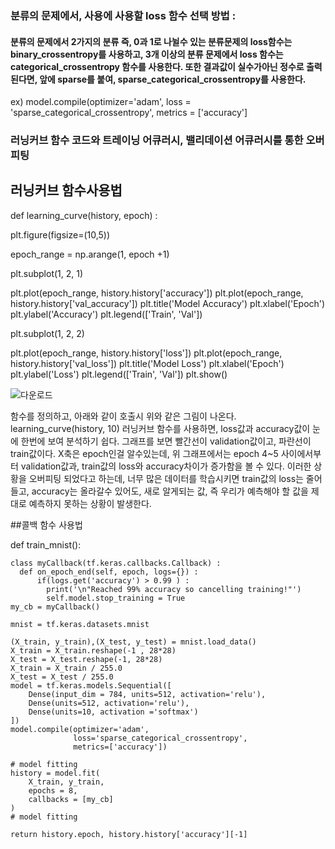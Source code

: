 ### 분류의 문제에서, 사용에 사용할 loss 함수 선택 방법 : 
#### 분류의 문제에서 2가지의 분류 즉, 0과 1로 나뉠수 있는 분류문제의 loss함수는 binary_crossentropy를 사용하고, 3개 이상의 분류 문제에서 loss 함수는 categorical_crossentropy 함수를 사용한다. 또한 결과값이 실수가아닌 정수로 출력된다면, 앞에 sparse를 붙여, sparse_categorical_crossentropy를 사용한다.
ex) model.compile(optimizer='adam', loss = 'sparse_categorical_crossentropy', metrics = ['accuracy']

### 러닝커브 함수 코드와 트레이닝 어큐러시, 밸리데이션 어큐러시를 통한 오버피팅 
## 러닝커브 함수사용법

def learning_curve(history, epoch) :

  plt.figure(figsize=(10,5))

  epoch_range = np.arange(1, epoch +1)

  plt.subplot(1, 2, 1)

  plt.plot(epoch_range, history.history['accuracy'])
  plt.plot(epoch_range, history.history['val_accuracy'])
  plt.title('Model Accuracy')
  plt.xlabel('Epoch')
  plt.ylabel('Accuracy')
  plt.legend(['Train', 'Val'])
  
  plt.subplot(1, 2, 2)

  plt.plot(epoch_range, history.history['loss'])
  plt.plot(epoch_range, history.history['val_loss'])
  plt.title('Model Loss')
  plt.xlabel('Epoch')
  plt.ylabel('Loss')
  plt.legend(['Train', 'Val'])
  plt.show()

  
![다운로드](https://user-images.githubusercontent.com/78472987/109621966-eef40f80-7b7e-11eb-8831-c7c82f7e6c15.png)

  함수를 정의하고, 아래와 같이 호출시 위와 같은 그림이 나온다.
  learning_curve(history, 10)
러닝커브 함수를 사용하면, loss값과 accuracy값이 눈에 한번에 보여 분석하기 쉽다. 그래프를 보면 빨간선이 validation값이고, 파란선이 train값이다.
X축은 epoch인걸 알수있는데, 위 그래프에서는 epoch 4~5 사이에서부터 validation값과, train값의 loss와 accuracy차이가 증가함을 볼 수 있다.
이러한 상황을 오버피팅 되었다고 하는데, 너무 많은 데이터를 학습시키면 train값의 loss는 줄어들고, accuracy는 올라갈수 있어도, 새로 알게되는 값, 즉 우리가 예측해야 할 값을 제대로 예측하지 못하는 상황이 발생한다.
  
##콜백 함수 사용법

def train_mnist():
    
    class myCallback(tf.keras.callbacks.Callback) :
      def on_epoch_end(self, epoch, logs={}) :
          if(logs.get('accuracy') > 0.99 ) :
            print('\n"Reached 99% accuracy so cancelling training!"')
            self.model.stop_training = True
    my_cb = myCallback()
    
    mnist = tf.keras.datasets.mnist

    (X_train, y_train),(X_test, y_test) = mnist.load_data()
    X_train = X_train.reshape(-1 , 28*28)
    X_test = X_test.reshape(-1, 28*28)
    X_train = X_train / 255.0
    X_test = X_test / 255.0
    model = tf.keras.models.Sequential([
        Dense(input_dim = 784, units=512, activation='relu'),
        Dense(units=512, activation='relu'),
        Dense(units=10, activation ='softmax')
    ])
    model.compile(optimizer='adam',
                  loss='sparse_categorical_crossentropy',
                  metrics=['accuracy'])

    # model fitting
    history = model.fit(
        X_train, y_train,
        epochs = 8,
        callbacks = [my_cb]
    )
    # model fitting

    return history.epoch, history.history['accuracy'][-1]
